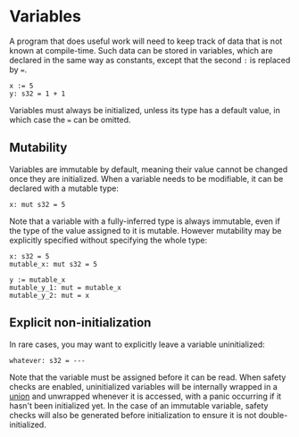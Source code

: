 # Variables
A program that does useful work will need to keep track of data that is not known at compile-time.  Such data can be stored in variables, which are declared in the same way as constants, except that the second `:` is replaced by `=`.
```
x := 5
y: s32 = 1 + 1
```
Variables must always be initialized, unless its type has a default value, in which case the `=` can be omitted.

## Mutability
Variables are immutable by default, meaning their value cannot be changed once they are initialized.  When a variable needs to be modifiable, it can be declared with a mutable type:
```
x: mut s32 = 5
```

Note that a variable with a fully-inferred type is always immutable, even if the type of the value assigned to it is mutable.  However mutability may be explicitly specified without specifying the whole type:
```
x: s32 = 5
mutable_x: mut s32 = 5

y := mutable_x
mutable_y_1: mut = mutable_x
mutable_y_2: mut = x
```

## Explicit non-initialization
In rare cases, you may want to explicitly leave a variable uninitialized:
```
whatever: s32 = ---
```
Note that the variable must be assigned before it can be read.  When safety checks are enabled, uninitialized variables will be internally wrapped in a [union](../unions/index) and unwrapped whenever it is accessed, with a panic occurring if it hasn't been initialized yet.  In the case of an immutable variable, safety checks will also be generated before initialization to ensure it is not double-initialized.